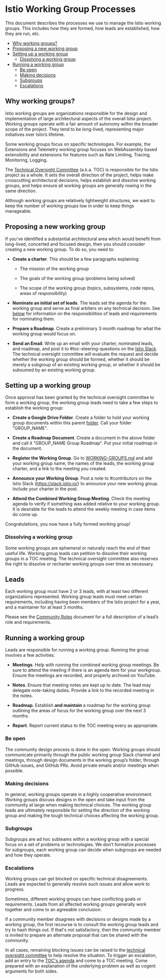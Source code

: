 # Istio Working Group Processes

This document describes the processes we use to manage the Istio working groups. This includes how they are formed, how leads
are established, how they are run, etc.

* [Why working groups?](#why-working-groups)
* [Proposing a new working group](#proposing-a-new-working-group)
* [Setting up a working group](#setting-up-a-working-group)
  * [Dissolving a working group](#dissolving-a-working-group)
* [Running a working group](#running-a-working-group)
  * [Be open](#be-open)
  * [Making decisions](#making-decisions)
  * [Subgroups](#subgroups)
  * [Escalations](#escalations)

## Why working groups?

Istio working groups are organizations responsible for the design and implementation of large architectural aspects of the overall Istio project.
Working groups operate with a fair amount of autonomy within the broader scope of the project. They tend to be long-lived, representing major
initiatives over Istio’s lifetime.

Some working groups focus on specific technologies. For example, the Extensions and Telemetry working group focuses on WebAssembly based
extensibility and extensions for features such as Rate Limiting, Tracing, Monitoring, Logging.

The [Technical Oversight Committee](TECH-OVERSIGHT-COMMITTEE.md) (a.k.a. TOC) is responsible for the Istio project as a whole. It sets the overall direction
of the project, helps make crosscutting architectural decisions, helps establish and dissolve working groups, and helps ensure all working
groups are generally rowing in the same direction.

Although working groups are relatively lightweight structures, we want to keep the number of working groups low in order to keep things
manageable.

## Proposing a new working group

If you’ve identified a substantial architectural area which would benefit from long-lived, concerted and focused design, then you should
consider creating a new working group. To do so, you need to:

* **Create a charter**. This should be a few paragraphs explaining:

    * The mission of the working group

    * The goals of the working group (problems being solved)

    * The scope of the working group (topics, subsystems, code repos, areas of responsibility)

* **Nominate an initial set of leads**. The leads set the agenda for the working group and serve as final arbiters on any technical decision.
See [below](#running-a-working-group) for information on the responsibilities of leads and requirements for nominating them.

* **Prepare a Roadmap**. Create a preliminary 3 month roadmap for what the working group would focus on.

* **Send an Email**. Write up an email with your charter, nominated leads, and roadmap, and post it to #toc-steering-questions on the [Istio Slack](https://slack.istio.io/).
The technical oversight committee will evaluate the request and decide whether the working group should be
formed, whether it should be merely a subgroup of an existing working group, or whether it should be subsumed by an existing working group.

## Setting up a working group

Once approval has been granted by the technical oversight committee to form a working group, the working group leads need to take a few
steps to establish the working group:

* **Create a Google Drive Folder**. Create a folder to hold your working group documents within this parent
[folder](https://drive.google.com/drive/folders/15y-2OIcjP9DNF7WLvHL0Hyn_XXxaYoOm). Call your folder "GROUP_NAME".

* **Create a Roadmap Document**. Create a document in the above folder and call it "GROUP_NAME Group Roadmap". Put your initial
roadmap in the document.

* **Register the Working Group**. Go to [WORKING-GROUPS.md](https://github.com/istio/community/blob/master/WORKING-GROUPS.md) and
add your working group name, the names of the leads, the working group charter, and a link to the meeting you created.

* **Announce your Working Group**. Post a note to #contributors on the Istio Slack (https://slack.istio.io/)
to announce your new working group. Include your charter in the post.

* **Attend the Combined Working Group Meeting**. Check the meeting agenda to verify if something was added relative to your working group.
It is desirable for the leads to attend the weekly meeting in case items do come up.

Congratulations, you now have a fully formed working group!

### Dissolving a working group

Some working groups are ephemeral or naturally reach the end of their useful life. Working group leads can petition to dissolve their working groups in a TOC meeting. The
technical oversight committee also reserves the right to dissolve or recharter working groups over time as necessary.

## Leads

Each working group must have 2 or 3 leads, with at least two different organizations represented. Working group leads must meet certain requirements, including having been members of the Istio project for a year, and a maintainer for at least 3 months.

Please see the [Community Roles](https://github.com/istio/community/blob/master/ROLES.md) document for a full
description of a lead’s role and requirements.

## Running a working group

Leads are responsible for running a working group. Running the group involves a few activities:

* **Meetings**. Help with running the combined working group meetings. Be sure to attend the meeting if there is an agenda item
for your workgroup. Ensure the meetings are recorded, and properly archived on YouTube.

* **Notes**. Ensure that meeting notes are kept up to date. The lead may delegate note-taking duties.
Provide a link to the recorded meeting in the notes.

* **Roadmap**. Establish **and maintain** a roadmap for the working group outlining the areas of focus for the working group over the next
3 months.

* **Report**. Report current status to the TOC meeting every as appropriate.

### Be open

The community design process is done in the open. Working groups should communicate primarily through the public
working group Slack channel and meetings, through design documents in the working group’s folder, through GitHub issues, and GitHub PRs.
Avoid private emails and/or meetings when possible.

### Making decisions

In general, working groups operate in a highly cooperative environment. Working groups discuss designs in the open and take input
from the community at large when making technical choices. The working group leads are ultimately responsible for setting the
direction of the working group and making the tough technical choices affecting the working group.

### Subgroups

Subgroups are ad hoc subteams within a working group with a special focus on a set of problems or technologies. We don’t formalize processes
for subgroups, each working group can decide when subgroups are needed and how they operate.

### Escalations

Working groups can get blocked on specific technical disagreements. Leads are expected to generally resolve such issues and allow work
to progress.

Sometimes, different working groups can have conflicting goals or requirements. Leads from all affected working groups generally work
together and come to an agreeable conclusion.

If a community member disagrees with decisions or designs made by a working group, the first recourse is to consult the working group
leads and try to hash things out. If that's not satisfactory, then the community member is invited to prepare an alternate proposal
that can be shared with the community.

In all cases, remaining blocking issues can be raised to the [technical oversight committee](TECH-OVERSIGHT-COMMITTEE.md) to help
resolve the situation. To trigger an escalation, add an entry to the [TOC's agenda](https://docs.google.com/document/d/13lxJqtlaQhmV2EwsNnS6h-_O4pobZQZuMjrzOeMgVI0/edit#heading=h.o8pz6aqnzzgk)
and come to a TOC meeting. Come prepared with an explanation of the underlying problem as well as
cogent arguments for both sides.
